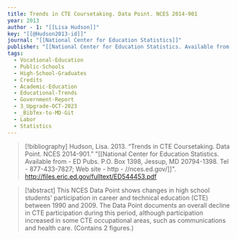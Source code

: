 ```yaml
---
title: Trends in CTE Coursetaking. Data Point. NCES 2014-901
year: 2013
author - 1: "[[Lisa Hudson]]"
key: "[[@Hudson2013-id]]"
journal: "[[National Center for Education Statistics]]"
publisher: "[[National Center for Education Statistics. Available from -  ED Pubs. P.O. Box 1398, Jessup, MD 20794-1398. Tel -  877-433-7827; Web site -  http - //nces.ed.gov/]]"
tags:
  - Vocational-Education
  - Public-Schools
  - High-School-Graduates
  - Credits
  - Academic-Education
  - Educational-Trends
  - Government-Report
  - 3_Upgrade-OCT-2023
  - _BibTex-to-MD-Git
  - Labor
  - Statistics
---
```


> [!bibliography]
> Hudson, Lisa. 2013. “Trends in CTE Coursetaking. Data Point. NCES 2014-901.” "[[National Center for Education Statistics. Available from -  ED Pubs. P.O. Box 1398, Jessup, MD 20794-1398. Tel -  877-433-7827; Web site -  http - //nces.ed.gov/]]". http://files.eric.ed.gov/fulltext/ED544453.pdf

> [!abstract]
> This NCES Data Point shows changes in high school students' participation in career and technical education (CTE) between 1990 and 2009. The Data Point documents an overall decline in CTE participation during this period, although participation increased in some CTE occupational areas, such as communications and health care. (Contains 2 figures.)